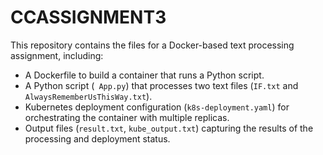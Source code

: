 # CCASSIGNMENT3


This repository contains the files for a Docker-based text processing assignment, including:

- A Dockerfile to build a container that runs a Python script.
- A Python script (` App.py`) that processes two text files (`IF.txt` and `AlwaysRememberUsThisWay.txt`).
- Kubernetes deployment configuration (`k8s-deployment.yaml`) for orchestrating the container with multiple replicas.
- Output files (`result.txt`, `kube_output.txt`) capturing the results of the processing and deployment status.



